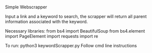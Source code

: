 Simple Webscrapper

Input a link and a keyword to search, the scrapper will return all parent information associated with the keyword.

Necessary libraries:
from bs4 import BeautifulSoup
from bs4.element import PageElement
import requests
import re

To run:
    python3 keywordScrapper.py
    Follow cmd line instructions
